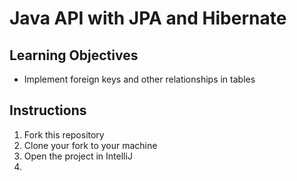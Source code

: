 # Java API with JPA and Hibernate

## Learning Objectives
- Implement foreign keys and other relationships in tables

## Instructions

1. Fork this repository
2. Clone your fork to your machine
3. Open the project in IntelliJ
4. 
